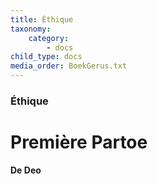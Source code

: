 ```yaml
---
title: Éthique
taxonomy:
    category:
        - docs
child_type: docs
media_order: BoekGerus.txt
---
```


### Éthique

# Première Partoe

**De Deo**
